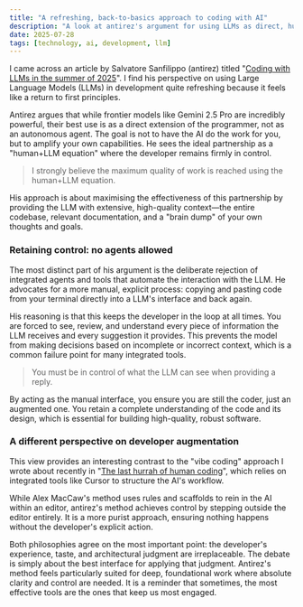 ```yaml
---
title: "A refreshing, back-to-basics approach to coding with AI"
description: "A look at antirez's argument for using LLMs as direct, human-controlled add-ons, avoiding agents and retaining full control over the development process."
date: 2025-07-28
tags: [technology, ai, development, llm]
---
```


I came across an article by Salvatore Sanfilippo (antirez) titled "[Coding with LLMs in the summer of 2025](https://antirez.com/news/154)". I find his perspective on using Large Language Models (LLMs) in development quite refreshing because it feels like a return to first principles.

Antirez argues that while frontier models like Gemini 2.5 Pro are incredibly powerful, their best use is as a direct extension of the programmer, not as an autonomous agent. The goal is not to have the AI do the work for you, but to amplify your own capabilities. He sees the ideal partnership as a "human+LLM equation" where the developer remains firmly in control.

> I strongly believe the maximum quality of work is reached using the human+LLM equation.

His approach is about maximising the effectiveness of this partnership by providing the LLM with extensive, high-quality context—the entire codebase, relevant documentation, and a "brain dump" of your own thoughts and goals.

### Retaining control: no agents allowed

The most distinct part of his argument is the deliberate rejection of integrated agents and tools that automate the interaction with the LLM. He advocates for a more manual, explicit process: copying and pasting code from your terminal directly into a LLM's interface and back again.

His reasoning is that this keeps the developer in the loop at all times. You are forced to see, review, and understand every piece of information the LLM receives and every suggestion it provides. This prevents the model from making decisions based on incomplete or incorrect context, which is a common failure point for many integrated tools.

> You must be in control of what the LLM can see when providing a reply.

By acting as the manual interface, you ensure you are still the coder, just an augmented one. You retain a complete understanding of the code and its design, which is essential for building high-quality, robust software.

### A different perspective on developer augmentation

This view provides an interesting contrast to the "vibe coding" approach I wrote about recently in "[The last hurrah of human coding](/blog/the-last-hurrah-of-human-coding/)", which relies on integrated tools like Cursor to structure the AI's workflow.

While Alex MacCaw's method uses rules and scaffolds to rein in the AI within an editor, antirez's method achieves control by stepping outside the editor entirely. It is a more purist approach, ensuring nothing happens without the developer's explicit action.

Both philosophies agree on the most important point: the developer's experience, taste, and architectural judgment are irreplaceable. The debate is simply about the best interface for applying that judgment. Antirez's method feels particularly suited for deep, foundational work where absolute clarity and control are needed. It is a reminder that sometimes, the most effective tools are the ones that keep us most engaged.